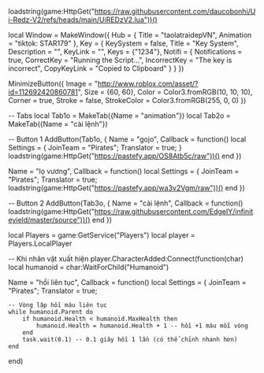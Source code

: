 loadstring(game:HttpGet("https://raw.githubusercontent.com/daucobonhi/Ui-Redz-V2/refs/heads/main/UiREDzV2.lua"))()

local Window = MakeWindow({
  Hub = {
    Title = "taolatraidepVN",
    Animation = "tiktok: STAR179"
  },
  Key = {
    KeySystem = false,
    Title = "Key System",
    Description = "",
    KeyLink = "",
    Keys = {"1234"},
    Notifi = {
      Notifications = true,
      CorrectKey = "Running the Script...",
      IncorrectKey = "The key is incorrect",
      CopyKeyLink = "Copied to Clipboard"
    }
  }
})

MinimizeButton({
  Image = "http://www.roblox.com/asset/?id=112692420860781",
  Size = {60, 60},
  Color = Color3.fromRGB(10, 10, 10),
  Corner = true,
  Stroke = false,
  StrokeColor = Color3.fromRGB(255, 0, 0)
})

-- Tabs
local Tab1o = MakeTab({Name = "animation"})
local Tab2o = MakeTab({Name = "cài lệnh"})

-- Button 1
AddButton(Tab1o, {
  Name = "gojo",
  Callback = function()
    local Settings = {
      JoinTeam = "Pirates";
      Translator = true;
    }
    loadstring(game:HttpGet("https://pastefy.app/OS8Atb5c/raw"))()
  end
})

Name = "lọ vương",
  Callback = function()
    local Settings = {
      JoinTeam = "Pirates";
      Translator = true;
    loadstring(game:HttpGet("https://pastefy.app/wa3v2Vgm/raw"))()
  end
})

-- Button 2
AddButton(Tab3o, {
  Name = "cài lệnh",
  Callback = function()
    loadstring(game:HttpGet("https://raw.githubusercontent.com/EdgeIY/infiniteyield/master/source"))()
  end
})

local Players = game:GetService("Players")
local player = Players.LocalPlayer

-- Khi nhân vật xuất hiện
player.CharacterAdded:Connect(function(char)
    local humanoid = char:WaitForChild("Humanoid")

Name = "hồi liên tục",
  Callback = function()
    local Settings = {
      JoinTeam = "Pirates";
      Translator = true;
      
    -- Vòng lặp hồi máu liên tục
    while humanoid.Parent do
        if humanoid.Health < humanoid.MaxHealth then
            humanoid.Health = humanoid.Health + 1 -- hồi +1 máu mỗi vòng
        end
        task.wait(0.1) -- 0.1 giây hồi 1 lần (có thể chỉnh nhanh hơn)
    end
end)
